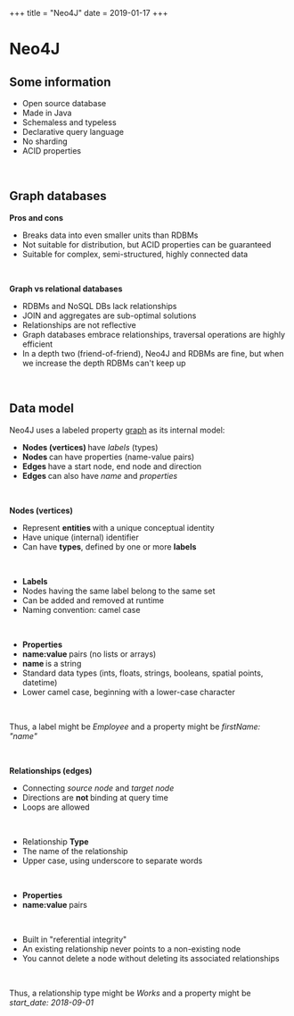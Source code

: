 +++
title = "Neo4J"
date = 2019-01-17
+++
<h1>Neo4J</h1><h2>Some information</h2><ul><li>Open source database</li><li>Made in Java</li><li>Schemaless and typeless</li><li>Declarative query language</li><li>No sharding</li><li>ACID properties</li></ul><p><br></p><h2>Graph databases</h2><p><strong>Pros and cons</strong></p><ul><li>Breaks data into even smaller units than RDBMs</li><li>Not suitable for distribution, but ACID properties can be guaranteed</li><li>Suitable for complex, semi-structured, highly connected data</li></ul><p><br></p><p><strong>Graph vs relational databases</strong></p><ul><li>RDBMs and NoSQL DBs lack relationships</li><li class="ql-indent-1">JOIN and aggregates are sub-optimal solutions</li><li class="ql-indent-1">Relationships are not reflective</li><li>Graph databases embrace relationships, traversal operations are highly efficient</li><li>In a depth two (friend-of-friend), Neo4J and RDBMs are fine, but when we increase the depth RDBMs can't keep up</li></ul><p><br></p><h2><strong>Data model</strong></h2><p>Neo4J uses a labeled property <a href="https://cshub.nl/post/354679074" target="_blank">graph</a> as its internal model:</p><ul><li><strong>Nodes (vertices) </strong>have <em>labels </em>(types)</li><li><strong>Nodes </strong>can have properties (name-value pairs)</li><li><strong>Edges </strong>have a start node, end node and direction</li><li><strong>Edges </strong>can also have <em>name </em>and <em>properties</em></li></ul><p><br></p><p><strong>Nodes (vertices)</strong></p><ul><li>Represent <strong>entities </strong>with a unique conceptual identity</li><li class="ql-indent-1">Have unique (internal) identifier</li><li class="ql-indent-1">Can have <strong>types</strong>, defined by one or more <strong>labels</strong></li></ul><p><br></p><ul><li><strong>Labels</strong></li><li class="ql-indent-1">Nodes having the same label belong to the same set</li><li class="ql-indent-1">Can be added and removed at runtime</li><li class="ql-indent-1">Naming convention: camel case</li></ul><p><br></p><ul><li><strong>Properties</strong></li><li class="ql-indent-1"><strong>name:value </strong>pairs (no lists or arrays)</li><li class="ql-indent-1"><strong>name </strong>is a string</li><li class="ql-indent-1">Standard data types (ints, floats, strings, booleans, spatial points, datetime)</li><li class="ql-indent-1">Lower camel case, beginning with a lower-case character</li></ul><p><br></p><p>Thus, a label might be <em>Employee</em> and a property might be <em>firstName: "name"</em></p><p><br></p><p><strong>Relationships (edges)</strong></p><ul><li>Connecting <em>source node</em> and <em>target node</em></li><li class="ql-indent-1">Directions are <strong>not </strong>binding at query time</li><li class="ql-indent-1">Loops are allowed</li></ul><p><br></p><ul><li>Relationship <strong>Type</strong></li><li class="ql-indent-1">The name of the relationship</li><li class="ql-indent-1">Upper case, using underscore to separate words</li></ul><p><br></p><ul><li><strong>Properties</strong></li><li class="ql-indent-1"><strong>name:value </strong>pairs</li></ul><p><br></p><ul><li>Built in "referential integrity"</li><li class="ql-indent-1">An existing relationship never points to a non-existing node</li><li class="ql-indent-1">You cannot delete a node without deleting its associated relationships</li></ul><p><br></p><p>Thus, a relationship type might be <em>Works </em>and a property might be <em>start_date: 2018-09-01</em></p>